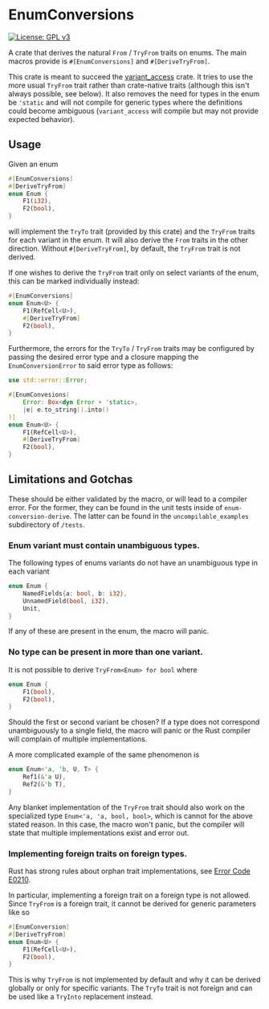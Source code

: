 # EnumConversions
[![License: GPL v3](https://img.shields.io/badge/License-GPLv3-blue.svg)](./LICENSE)

A crate that derives the natural `From` / `TryFrom` traits on enums. The main macros
provide is `#[EnumConversions]` and `#[DeriveTryFrom]`. 

This crate is meant to succeed the [variant_access](https://lib.rs/crates/variant_access) 
crate. It tries to use the more usual `TryFrom` trait rather than crate-native
traits (although this isn't always possible, see below). It also removes the 
need for types in the enum be `'static` and will not compile for generic types
where the definitions could become ambiguous (`variant_access` will compile but
may not provide expected behavior).

## Usage
Given an enum 
```rust
#[EnumConversions]
#[DeriveTryFrom]
enum Enum {
    F1(i32),
    F2(bool),
}
```
will implement the `TryTo` trait (provided by this crate) and the `TryFrom` traits
for each variant in the enum. It will also derive the `From` traits in the
other direction. Without `#[DeriveTryFrom]`, by default, the `TryFrom` trait
is not derived.

If one wishes to derive the `TryFrom` trait only on select variants of the
enum, this can be marked individually instead:
```rust
#[EnumConversions]
enum Enum<U> {
    F1(RefCell<U>),
    #[DeriveTryFrom]
    F2(bool),
}
```

Furthermore, the errors for the `TryTo` / `TryFrom` traits may be configured
by passing the desired error type and a closure mapping the `EnumConversionError`
to said error type as follows:
```rust
use std::error::Error;

#[EnumConvesions(
    Error: Box<dyn Error + 'static>,
    |e| e.to_string().into()
)]
enum Enum<U> {
    F1(RefCell<U>),
    #[DeriveTryFrom]
    F2(bool),
}
```

## Limitations and Gotchas

These should be either validated by the macro, or will lead to a compiler error.
For the former, they can be found in the unit tests inside of `enum-conversion-derive`.
The latter can be found in the `uncompilable_examples` subdirectory of `/tests`.

### Enum variant must contain unambiguous types.
The following types of enums variants do not have an unambiguous type
in each variant
```rust
enum Enum {
    NamedFields{a: bool, b: i32},
    UnnamedField(bool, i32),
    Unit,
}
```
If any of these are present in the enum, the macro will panic.

### No type can be present in more than one variant.

It is not possible to derive `TryFrom<Enum> for bool` where 
```rust
enum Enum {
    F1(bool),
    F2(bool),
}
```
Should the first or second variant be chosen? If a type does not correspond
unambiguously to a single field, the macro will panic or the Rust compiler
will complain of multiple implementations.

A more complicated example of the same phenomenon is
```rust
enum Enum<'a, 'b, U, T> {
    Ref1(&'a U),
    Ref2(&'b T),
}
```
Any blanket implementation of the `TryFrom` trait should also work on the specialized
type `Enum<'a, 'a, bool, bool>`, which is cannot for the above stated reason.
In this case, the macro won't panic, but the compiler will state that multiple
implementations exist and error out.

### Implementing foreign traits on foreign types.

Rust has strong rules about orphan trait implementations, see
[Error Code E0210](https://doc.rust-lang.org/beta/error_codes/E0210.html). 

In particular, implementing a foreign trait on a foreign type is not allowed.
Since `TryFrom` is a foreign trait, it cannot be derived for generic parameters
like so

```rust
#[EnumConversion]
#[DeriveTryFrom]
enum Enum<U> {
    F1(RefCell<U>),
    F2(bool),
}
```

This is why `TryFrom` is not implemented by default and why it can be derived
globally or only for specific variants. The `TryTo` trait is not foreign and
can be used like a `TryInto` replacement instead.